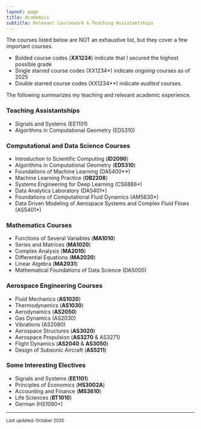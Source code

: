 ```yaml
---
layout: page
title: Academics
subtitle: Relevant Coursework & Teaching Assistantships
---
```


The courses listed below are NOT an exhaustive list, but they cover a few important courses. 

- Bolded course codes (**XX1234**) indicate that I secured the highest possible grade 
- Single starred course codes (XX1234*) indicate _ongoing_ courses as of 2025
- Double starred course codes (XX1234**) indicate _audited_ courses.

The following summarizes my teaching and relevant academic experience.

### Teaching Assistantships

- Signals and Systems (EE1101)
- Algorithms in Computational Geometry (ED5310)

### Computational and Data Science Courses

- Introduction to Scientific Computing (**ID2090**)
- Algorithms in Computational Geometry (**ED5310**)
- Foundations of Machine Learning (DA5400**)
- Machine Learning Practice (**OB2208**)
- Systems Engineering for Deep Learning (CS6886*)
- Data Analytics Laboratory (DA5401*)
- Foundations of Computational Fluid Dynamics (AM5630*)
- Data Driven Modeling of Aerospace Systems and Complex Fluid Flows (AS5401*)

### Mathematics Courses

- Functions of Several Variables (**MA1010**)
- Series and Matrices (**MA1020**)
- Complex Analysis (**MA2010**)
- Differential Equations (**MA2020**)
- Linear Algebra (**MA2031**)
- Mathematical Foundations of Data Science (DA5000)

### Aerospace Engineering Courses

- Fluid Mechanics (**AS1020**)
- Thermodynamics (**AS1030**)
- Aerodynamics (**AS2050**)
- Gas Dynamics (AS2030)
- Vibrations (AS2080)
- Aerospace Structures (**AS3020**)
- Aerospace Propulsion (**AS3270** & AS3271)
- Flight Dynamics (**AS2040** & **AS3050**)
- Design of Subsonic Aircraft (**AS5211**)

### Some Interesting Electives

- Signals and Systems (**EE1101**)
- Principles of Economics (**HS3002A**)
- Accounting and Finance (**MS3610**)
- Life Sciences (**BT1010**)
- German (HS1090*)

---

<sub>Last updated: October 2025</sub>